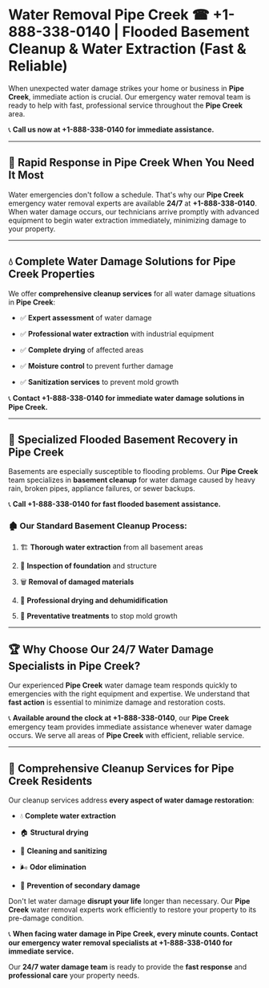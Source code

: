 # Water Removal Pipe Creek ☎ +1-888-338-0140 | Flooded Basement Cleanup & Water Extraction (Fast & Reliable)

When unexpected water damage strikes your home or business in **Pipe Creek**, immediate action is crucial. Our emergency water removal team is ready to help with fast, professional service throughout the **Pipe Creek** area. 

📞 **Call us now at +1-888-338-0140 for immediate assistance.**
---
## 🚀 Rapid Response in Pipe Creek When You Need It Most
Water emergencies don't follow a schedule. That's why our **Pipe Creek** emergency water removal experts are available **24/7** at **+1-888-338-0140**. When water damage occurs, our technicians arrive promptly with advanced equipment to begin water extraction immediately, minimizing damage to your property.
---
## 💧 Complete Water Damage Solutions for Pipe Creek Properties
We offer **comprehensive cleanup services** for all water damage situations in **Pipe Creek**:
- ✅ **Expert assessment** of water damage  
- ✅ **Professional water extraction** with industrial equipment  
- ✅ **Complete drying** of affected areas  
- ✅ **Moisture control** to prevent further damage  
- ✅ **Sanitization services** to prevent mold growth  
📞 **Contact +1-888-338-0140 for immediate water damage solutions in Pipe Creek.**
---
## 🌊 Specialized Flooded Basement Recovery in Pipe Creek
Basements are especially susceptible to flooding problems. Our **Pipe Creek** team specializes in **basement cleanup** for water damage caused by heavy rain, broken pipes, appliance failures, or sewer backups. 
📞 **Call +1-888-338-0140 for fast flooded basement assistance.**
### 🏚️ Our Standard Basement Cleanup Process:
1. 🏗️ **Thorough water extraction** from all basement areas  
2. 🔎 **Inspection of foundation** and structure  
3. 🗑️ **Removal of damaged materials**  
4. 💨 **Professional drying and dehumidification**  
5. 🚫 **Preventative treatments** to stop mold growth  
---
## 🏆 Why Choose Our 24/7 Water Damage Specialists in Pipe Creek?
Our experienced **Pipe Creek** water damage team responds quickly to emergencies with the right equipment and expertise. We understand that **fast action** is essential to minimize damage and restoration costs.
📞 **Available around the clock at +1-888-338-0140**, our **Pipe Creek** emergency team provides immediate assistance whenever water damage occurs. We serve all areas of **Pipe Creek** with efficient, reliable service.
---
## 🧹 Comprehensive Cleanup Services for Pipe Creek Residents
Our cleanup services address **every aspect of water damage restoration**:
- 💧 **Complete water extraction**  
- 🏠 **Structural drying**  
- 🧼 **Cleaning and sanitizing**  
- 🌬️ **Odor elimination**  
- 🚫 **Prevention of secondary damage**  
Don't let water damage **disrupt your life** longer than necessary. Our **Pipe Creek** water removal experts work efficiently to restore your property to its pre-damage condition.
📞 **When facing water damage in Pipe Creek, every minute counts. Contact our emergency water removal specialists at +1-888-338-0140 for immediate service.**
Our **24/7 water damage team** is ready to provide the **fast response** and **professional care** your property needs.
